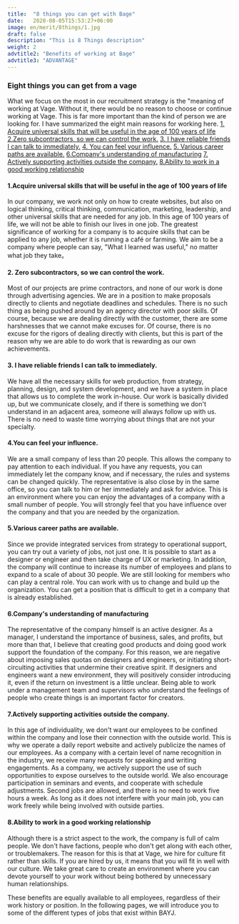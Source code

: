 ```yaml
---
title:  "8 things you can get with Bage"
date:   2020-08-05T15:53:27+06:00
image: en/merit/8things/1.jpg
draft: false
description: "This is 8 Things description"
weight: 2
advtitle2: "Benefits of working at Bage"
advtitle3: "ADVANTAGE"
---
```


<!--### Introduction-->
### Eight things you can get from a vage
What we focus on the most in our recruitment strategy is the "meaning of working at Vage. Without it, there would be no reason to choose or continue working at Vage. This is far more important than the kind of person we are looking for. I have summarized the eight main reasons for working here.
 [1. Acquire universal skills that will be useful in the age of 100 years of life](#sectionBlock1) 
 [2.Zero subcontractors, so we can control the work.](#sectionBlock2)
 [3. I have reliable friends I can talk to immediately.](#sectionBlock3) 
 [4. You can feel your influence.](#sectionBlock4) 
 [5. Various career paths are available.](#sectionBlock5) 
 [6.Company's understanding of manufacturing](#sectionBlock6)
 [7. Actively supporting activities outside the company.](#sectionBlock7) 
 [8.Ability to work in a good working relationship](#sectionBlock8) 
 
 #### <a id="sectionBlock1"></a>1.Acquire universal skills that will be useful in the age of 100 years of life
 In our company, we work not only on how to create websites, but also on logical thinking, critical thinking, communication, marketing, leadership, and other universal skills that are needed for any job. In this age of 100 years of life, we will not be able to finish our lives in one job. The greatest significance of working for a company is to acquire skills that can be applied to any job, whether it is running a café or farming. We aim to be a company where people can say, "What I learned was useful," no matter what job they take。
#### 2. <a id="sectionBlock2"></a>Zero subcontractors, so we can control the work.
Most of our projects are prime contractors, and none of our work is done through advertising agencies. We are in a position to make proposals directly to clients and negotiate deadlines and schedules. There is no such thing as being pushed around by an agency director with poor skills. Of course, because we are dealing directly with the customer, there are some harshnesses that we cannot make excuses for. Of course, there is no excuse for the rigors of dealing directly with clients, but this is part of the reason why we are able to do work that is rewarding as our own achievements.

#### 3. <a id="sectionBlock3"></a>I have reliable friends I can talk to immediately.
We have all the necessary skills for web production, from strategy, planning, design, and system development, and we have a system in place that allows us to complete the work in-house. Our work is basically divided up, but we communicate closely, and if there is something we don't understand in an adjacent area, someone will always follow up with us. There is no need to waste time worrying about things that are not your specialty.

#### <a id="sectionBlock4"></a>4.You can feel your influence.
We are a small company of less than 20 people. This allows the company to pay attention to each individual. If you have any requests, you can immediately let the company know, and if necessary, the rules and systems can be changed quickly. The representative is also close by in the same office, so you can talk to him or her immediately and ask for advice. This is an environment where you can enjoy the advantages of a company with a small number of people. You will strongly feel that you have influence over the company and that you are needed by the organization.
#### <a id="sectionBlock5"></a>5.Various career paths are available.
Since we provide integrated services from strategy to operational support, you can try out a variety of jobs, not just one. It is possible to start as a designer or engineer and then take charge of UX or marketing. In addition, the company will continue to increase its number of employees and plans to expand to a scale of about 30 people. We are still looking for members who can play a central role. You can work with us to change and build up the organization. You can get a position that is difficult to get in a company that is already established.
#### <a id="sectionBlock6"></a>6.Company's understanding of manufacturing
The representative of the company himself is an active designer. As a manager, I understand the importance of business, sales, and profits, but more than that, I believe that creating good products and doing good work support the foundation of the company. For this reason, we are negative about imposing sales quotas on designers and engineers, or initiating short-circuiting activities that undermine their creative spirit. If designers and engineers want a new environment, they will positively consider introducing it, even if the return on investment is a little unclear. Being able to work under a management team and supervisors who understand the feelings of people who create things is an important factor for creators.
#### <a id="sectionBlock7"></a>7.Actively supporting activities outside the company.
In this age of individuality, we don't want our employees to be confined within the company and lose their connection with the outside world. This is why we operate a daily report website and actively publicize the names of our employees. As a company with a certain level of name recognition in the industry, we receive many requests for speaking and writing engagements. As a company, we actively support the use of such opportunities to expose ourselves to the outside world. We also encourage participation in seminars and events, and cooperate with schedule adjustments. Second jobs are allowed, and there is no need to work five hours a week. As long as it does not interfere with your main job, you can work freely while being involved with outside parties.
#### 8.<a id="sectionBlock8"></a>Ability to work in a good working relationship
Although there is a strict aspect to the work, the company is full of calm people. We don't have factions, people who don't get along with each other, or troublemakers. The reason for this is that at Vage, we hire for culture fit rather than skills. If you are hired by us, it means that you will fit in well with our culture. We take great care to create an environment where you can devote yourself to your work without being bothered by unnecessary human relationships.

These benefits are equally available to all employees, regardless of their work history or position. In the following pages, we will introduce you to some of the different types of jobs that exist within BAYJ.


